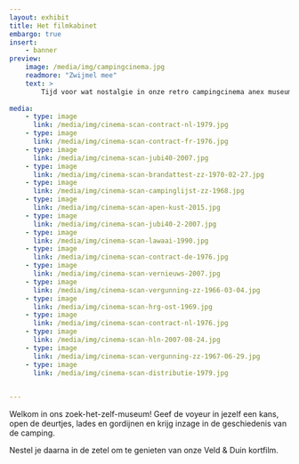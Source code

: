 ```yaml
---
layout: exhibit
title: Het filmkabinet 
embargo: true
insert:
    - banner
preview: 
    image: /media/img/campingcinema.jpg
    readmore: "Zwijmel mee"
    text: >
        Tijd voor wat nostalgie in onze retro campingcinema anex museum.
        
media:
    - type: image
      link: /media/img/cinema-scan-contract-nl-1979.jpg
    - type: image
      link: /media/img/cinema-scan-contract-fr-1976.jpg
    - type: image
      link: /media/img/cinema-scan-jubi40-2007.jpg
    - type: image
      link: /media/img/cinema-scan-brandattest-zz-1970-02-27.jpg
    - type: image
      link: /media/img/cinema-scan-campinglijst-zz-1968.jpg
    - type: image
      link: /media/img/cinema-scan-apen-kust-2015.jpg
    - type: image
      link: /media/img/cinema-scan-jubi40-2-2007.jpg
    - type: image
      link: /media/img/cinema-scan-lawaai-1990.jpg
    - type: image
      link: /media/img/cinema-scan-contract-de-1976.jpg
    - type: image
      link: /media/img/cinema-scan-vernieuws-2007.jpg
    - type: image
      link: /media/img/cinema-scan-vergunning-zz-1966-03-04.jpg
    - type: image
      link: /media/img/cinema-scan-hrg-ost-1969.jpg
    - type: image
      link: /media/img/cinema-scan-contract-nl-1976.jpg
    - type: image
      link: /media/img/cinema-scan-hln-2007-08-24.jpg
    - type: image
      link: /media/img/cinema-scan-vergunning-zz-1967-06-29.jpg
    - type: image
      link: /media/img/cinema-scan-distributie-1979.jpg

       
---
```


Welkom in ons zoek-het-zelf-museum! Geef de voyeur in jezelf een kans, open de deurtjes, lades en gordijnen en krijg inzage in de geschiedenis van de camping.

Nestel je daarna in de zetel om te genieten van onze Veld & Duin kortfilm.